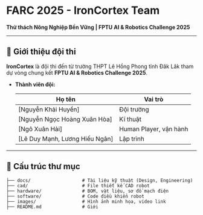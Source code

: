 # FARC 2025 - IronCortex Team

**Thử thách Nông Nghiệp Bền Vững | FPTU AI & Robotics Challenge 2025**

---

## 🌾 Giới thiệu đội thi

**IronCortex** là đội thi đến từ trường THPT Lê Hồng Phong tỉnh Đăk Lăk tham dự vòng chung kết **FPTU AI & Robotics Challenge 2025**.

* **Thành viên đội:**

  | Họ tên     | Vai trò                           |
  | ---------- | --------------------------------- |
  | \[Nguyễn Khải Huyền] | Đội trưởng|
  | \[Nguyễn Ngọc Hoàng Xuân Hòa]   | Kĩ thuật|
  | \[Ngô Xuân Hải]   | Human Player, vận hành|
  | \[Lê Duy Mạnh, Lương Hiếu Ngân]   | Lập trình |

---
## 📂 Cấu trúc thư mục

```
├── docs/                   # Tài liệu kỹ thuật (Design, Engineering)
├── cad/                    # File thiết kế CAD robot
├── hardware/               # BOM, vật liệu, sơ đồ mạch điện
├── software/               # Code điều khiển robot
├── images/                 # Hình ảnh minh họa, video link
├── README.md               # Giới
```
